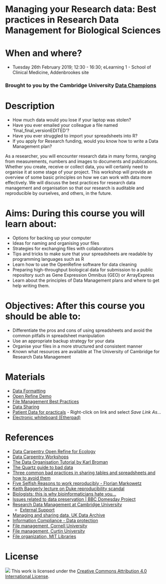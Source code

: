 # Managing your Research data: Best practices in Research Data Management for Biological Sciences

# When and where?

- Tuesday 26th February 2019; 12:30 - 16:30; eLearning 1 - School of Clinical Medicine, Addenbrookes site

### Brought to you by the Cambridge University [Data Champions](http://www.data.cam.ac.uk/intro-data-champions)

# Description

 - How much data would you lose if your laptop was stolen?
 - Have you ever emailed your colleague a file named 'final_final_versionEDITED'?
 - Have you ever struggled to import your spreadsheets into R?
 - If you apply for Research funding, would you know how to write a Data Management plan?

As a researcher, you will encounter research data in many forms, ranging from measurements, numbers and images to documents and publications. Whether you create, receive or collect data, you will certainly need to organise it at some stage of your project. This workshop will provide an overview of some basic principles on how we can work with data more effectively. We will discuss the best practices for research data management and organisation so that our research is auditable and reproducible by ourselves, and others, in the future.

# Aims: During this course you will learn about:
  - Options for backing up your computer
  - Ideas for naming and organising your files
  - Strategies for exchanging files with collaborators
  - Tips and tricks to make sure that your spreadsheets are readable by programming languages such as R
  - Learn how to use the OpenRefine software for data cleaning
  - Preparing high-throughput biological data for submission to a public repository such as Gene Expression Omnibus (GEO) or ArrayExpress  
  - Learn about the principles of Data Management plans and where to get help writing them.  

# Objectives: After this course you should be able to:

- Differentiate the pros and cons of using spreadsheets and avoid the common pitfalls in spreadsheet manipulation
- Use an appropriate backup strategy for your data
- Organise your files in a more structured and consistent manner
- Known what resources are available at The University of Cambridge for Research Data Management

# Materials

- [Data Formatting](data-formatting.pdf)
- [Open Refine Demo](https://datachampcam.github.io/refine-demo/demo)
- [File Management Best Practices](file-management.pdf)
- [Data Sharing](https://datachampcam.github.io/data-sharing/#/)
- [Patient Data for practicals](patient-data.txt) - Right-click on link and select *Save Link As...*
- [Electronic whiteboard (Etherpad)](https://public.etherpad-mozilla.org/p/2019-2-26-cruk-ci-myrd)

# References

- [Data Carpentry Open Refine for Ecology](http://www.datacarpentry.org/OpenRefine-ecology-lesson/)
- [Data Carpentry Workshops](http://lgatto.github.io/2016-05-16-CAM/)
- [The Data Organisation Tutorial by Karl Broman](http://kbroman.org/dataorg/)
- [The Quartz guide to bad data](https://github.com/Quartz/bad-data-guide/blob/master/README.md)
- [Three common bad practices in sharing tables and spreadsheets and how to avoid them](http://luisdva.github.io/pls-don't-do-this/)
- [Five Selfish Reasons to work reproducibly - Florian Markowetz](http://genomebiology.biomedcentral.com/articles/10.1186/s13059-015-0850-7)
- [Keith Baggerly lecture on Duke reproducibility scandal](https://youtu.be/7gYIs7uYbMo)
- [Biologists: this is why bioinformaticians hate you...](http://www.opiniomics.org/biologists-this-is-why-bioinformaticians-hate-you/)
- [Issues related to data preservation | BBC Domesday Project](https://en.wikipedia.org/wiki/BBC_Domesday_Project)
- [Research Data Management at Cambridge University](www.data.cam.ac.uk)
  - [External Support](https://www.data.cam.ac.uk/support/external)
- [Managing and sharing data, UK Data Archive](http://www.data-archive.ac.uk/media/2894/managingsharing.pdf)
- [Information Compliance - Data protection](https://www.information-compliance.admin.cam.ac.uk/data-protection)
- [File management, Cornell University](https://data.research.cornell.edu/content/file-management)
- [File management, Curtin University](http://libguides.library.curtin.edu.au/c.php?g=202401&p=1333189)
- [File organization, MIT Libraries](https://libraries.mit.edu/data-management/files/2014/05/file-organization-july2014.pdf)

# License

![](https://i.creativecommons.org/l/by/4.0/88x31.png) This work is licensed under the [Creative Commons Attribution 4.0 International License](http://creativecommons.org/licenses/by/4.0/).
